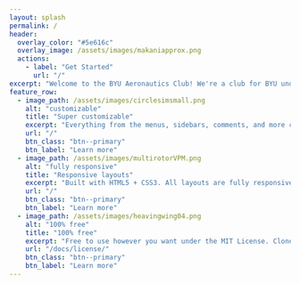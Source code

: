 ```yaml
---
layout: splash
permalink: /
header:
  overlay_color: "#5e616c"
  overlay_image: /assets/images/makaniapprox.png
  actions:
    - label: "Get Started"
      url: "/"
excerpt: "Welcome to the BYU Aeronautics Club! We're a club for BYU undergraduates and graduates to learn and apply aeronautics in fun projects for all levels of ability."
feature_row:
  - image_path: /assets/images/circlesimsmall.png
    alt: "customizable"
    title: "Super customizable"
    excerpt: "Everything from the menus, sidebars, comments, and more can be configured or set with YAML Front Matter."
    url: "/"
    btn_class: "btn--primary"
    btn_label: "Learn more"
  - image_path: /assets/images/multirotorVPM.png
    alt: "fully responsive"
    title: "Responsive layouts"
    excerpt: "Built with HTML5 + CSS3. All layouts are fully responsive with helpers to augment your content."
    url: "/"
    btn_class: "btn--primary"
    btn_label: "Learn more"
  - image_path: /assets/images/heavingwing04.png
    alt: "100% free"
    title: "100% free"
    excerpt: "Free to use however you want under the MIT License. Clone it, fork it, customize it... whatever!"
    url: "/docs/license/"
    btn_class: "btn--primary"
    btn_label: "Learn more"      
---
```


